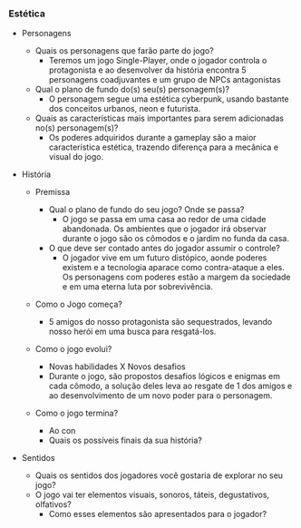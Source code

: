 ### Estética

- Personagens 
    - Quais os personagens que farão parte do jogo?
        - Teremos um jogo Single-Player, onde o jogador controla o protagonista e ao desenvolver da história encontra 5 personagens coadjuvantes e um grupo de NPCs antagonistas 
    - Qual o plano de fundo do(s) seu(s) personagem(s)?
        - O personagem segue uma estética cyberpunk, usando bastante dos conceitos urbanos, neon e futurista.
    - Quais as características mais importantes para serem adicionadas no(s) personagem(s)?
        - Os poderes adquiridos durante a gameplay são a maior característica estética, trazendo diferença para a mecânica e visual do jogo.

- História

    - Premissa
        - Qual o plano de fundo do seu jogo? Onde se passa?
           - O jogo se passa em uma casa ao redor de uma cidade abandonada. Os ambientes que o jogador irá observar durante o jogo são os cômodos e o jardim no funda da casa.
        - O que deve ser contado antes do jogador assumir o controle?
          - O jogador vive em um futuro distópico, aonde poderes existem e a tecnologia aparace como contra-ataque a eles. Os personagens com poderes estão a margem da sociedade e em uma eterna luta por sobrevivência.     

    - Como o Jogo começa?
       - 5 amigos do nosso protagonista são sequestrados, levando nosso herói em uma busca para resgatá-los.
    - Como o jogo evolui?
        - Novas habilidades X Novos desafios
        - Durante o jogo, são propostos desafios lógicos e enigmas em cada cômodo, a solução deles leva ao resgate de 1 dos amigos e ao desenvolvimento de um novo poder para o personagem.
    - Como o jogo termina?
        - Ao con
        - Quais os possíveis finais da sua história?

- Sentidos
    - Quais os sentidos dos jogadores você gostaria de explorar no seu jogo?
    - O jogo vai ter elementos visuais, sonoros, táteis, degustativos, olfativos?
        - Como esses elementos são apresentados para o jogador?
